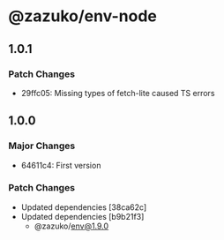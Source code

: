 # @zazuko/env-node

## 1.0.1

### Patch Changes

- 29ffc05: Missing types of fetch-lite caused TS errors

## 1.0.0

### Major Changes

- 64611c4: First version

### Patch Changes

- Updated dependencies [38ca62c]
- Updated dependencies [b9b21f3]
  - @zazuko/env@1.9.0
